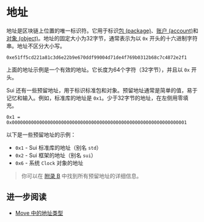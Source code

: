 # 地址

地址是区块链上位置的唯一标识符。它用于标识[包 (package)](./packages.md)、[账户 (account)](./what-is-an-account.md)和[对象 (object)](./object-storage.md)。地址的固定大小为32字节，通常表示为以 `0x` 开头的十六进制字符串。地址不区分大小写。

```move
0xe51ff5cd221a81c3d6e22b9e670ddf99004d71de4f769b0312b68c7c4872e2f1
```

上面的地址示例是一个有效的地址。它长度为64个字符（32字节），并且以 `0x` 开头。

Sui 还有一些预留地址，用于标识标准包和对象。预留地址通常是简单的值，易于记忆和输入。例如，标准库的地址是 `0x1`。少于32字节的地址，在左侧用零填充。

```move
0x1 = 0x0000000000000000000000000000000000000000000000000000000000000001
```

以下是一些预留地址的示例：

- `0x1` - Sui 标准库的地址（别名 `std`）
- `0x2` - Sui 框架的地址（别名 `sui`）
- `0x6` - 系统 `Clock` 对象的地址

> 你可以在 [附录 B](../appendix/reserved-addresses.md) 中找到所有预留地址的详细信息。

## 进一步阅读

- [Move 中的地址类型](../move-basics/address.md)